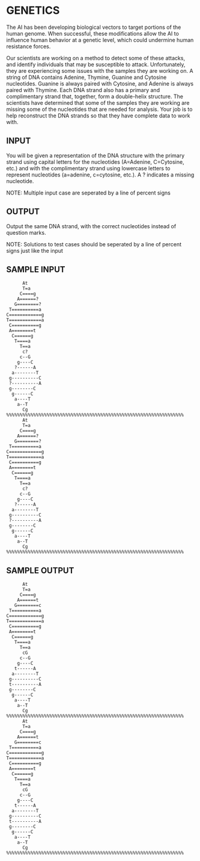 <!-- RATING: EASY -->
<!-- NAME: GENETICS -->
<!-- GENERATOR: generate.pl -->
# GENETICS

The AI has been developing biological vectors to target portions of the human genome. When successful, these modifications allow the AI to 
influence human behavior at a genetic level, which could undermine human resistance forces.

Our scientists are working on a method to detect some of these attacks, and identify individuals that may be susceptible to attack. Unfortunately, 
they are experiencing some issues with the samples they are working on. A string of DNA contains Adenine, Thymine, Guanine and Cytosine 
nucleotides. Guanine is always paired with Cytosine, and Adenine is always paired with Thymine. Each DNA strand also has a primary and 
complimentary strand that, together, form a double-helix structure. The scientists have determined that some of the samples they are working are 
missing some of the nucleotides that are needed for analysis. Your job is to help reconstruct the DNA strands so that they have complete data to 
work with.

## INPUT
You will be given a representation of the DNA structure with the primary strand using capital letters for the nucleotides (A=Adenine, C=Cytosine, etc.) and with the complimentary strand using lowercase letters to represent nucleotides (a=adenine, c=cytosine, etc.). A ? indicates a missing nucleotide.

NOTE: Multiple input case are seperated by a line of percent signs

## OUTPUT
Output the same DNA strand, with the correct nucleotides instead of question marks.

NOTE: Solutions to test cases should be seperated by a line of percent signs just like the input

## SAMPLE INPUT
	      At      
	      T=a     
	     C====g   
	    A======?  
	   G========? 
	 T==========a 
	C============g
	T============a
	 C==========g 
	 A========t   
	  C======g    
	   T====a     
	     T==a     
	      c?      
	     c--G     
	    g----C    
	   ?------A   
	  a--------T  
	 g----------C 
	 ?----------A 
	 g--------C   
	  g------C    
	   a----T     
	    a--T      
	      Cg      
	%%%%%%%%%%%%%%%%%%%%%%%%%%%%%%%%%%%%%%%%%%%%%%%%%%%%%%%%%%%%%%%%%%
	      At      
	      T=a     
	     C====g   
	    A======?  
	   G========? 
	 T==========a 
	C============g
	T============a
	 C==========g 
	 A========t   
	  C======g    
	   T====a     
	     T==a     
	      c?      
	     c--G     
	    g----C    
	   ?------A   
	  a--------T  
	 g----------C 
	 ?----------A 
	 g--------C   
	  g------C    
	   a----T     
	    a--T      
	      Cg      
	%%%%%%%%%%%%%%%%%%%%%%%%%%%%%%%%%%%%%%%%%%%%%%%%%%%%%%%%%%%%%%%%%%

## SAMPLE OUTPUT
	      At      
	      T=a     
	     C====g   
	    A======t  
	   G========c 
	 T==========a 
	C============g
	T============a
	 C==========g 
	 A========t   
	  C======g    
	   T====a     
	     T==a     
	      cG      
	     c--G     
	    g----C    
	   t------A   
	  a--------T  
	 g----------C 
	 t----------A 
	 g--------C   
	  g------C    
	   a----T     
	    a--T      
	      Cg      
	%%%%%%%%%%%%%%%%%%%%%%%%%%%%%%%%%%%%%%%%%%%%%%%%%%%%%%%%%%%%%%%%%%
	      At      
	      T=a     
	     C====g   
	    A======t  
	   G========c 
	 T==========a 
	C============g
	T============a
	 C==========g 
	 A========t   
	  C======g    
	   T====a     
	     T==a     
	      cG      
	     c--G     
	    g----C    
	   t------A   
	  a--------T  
	 g----------C 
	 t----------A 
	 g--------C   
	  g------C    
	   a----T     
	    a--T      
	      Cg      
	%%%%%%%%%%%%%%%%%%%%%%%%%%%%%%%%%%%%%%%%%%%%%%%%%%%%%%%%%%%%%%%%%%
 
